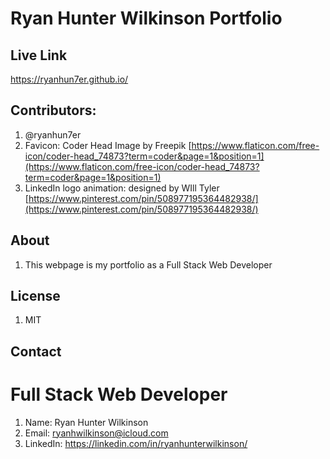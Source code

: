 # Ryan Hunter Wilkinson Portfolio

## Live Link
https://ryanhun7er.github.io/

## Contributors:
1. @ryanhun7er
2. Favicon: Coder Head Image by Freepik [https://www.flaticon.com/free-icon/coder-head_74873?term=coder&page=1&position=1](https://www.flaticon.com/free-icon/coder-head_74873?term=coder&page=1&position=1)
3. LinkedIn logo animation: designed by WIll Tyler [https://www.pinterest.com/pin/508977195364482938/](https://www.pinterest.com/pin/508977195364482938/)

## About
1. This webpage is my portfolio as a Full Stack Web Developer

## License
1. MIT

## Contact

# Full Stack Web Developer
1. Name: Ryan Hunter Wilkinson
2. Email: [ryanhwilkinson@icloud.com](ryanhwilkinson@icloud.com)
2. LinkedIn: https://linkedin.com/in/ryanhunterwilkinson/


